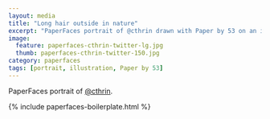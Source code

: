 ```yaml
---
layout: media
title: "Long hair outside in nature"
excerpt: "PaperFaces portrait of @cthrin drawn with Paper by 53 on an iPad."
image: 
  feature: paperfaces-cthrin-twitter-lg.jpg
  thumb: paperfaces-cthrin-twitter-150.jpg
category: paperfaces
tags: [portrait, illustration, Paper by 53]
---
```


PaperFaces portrait of [@cthrin](http://twitter.com/cthrin).

{% include paperfaces-boilerplate.html %}